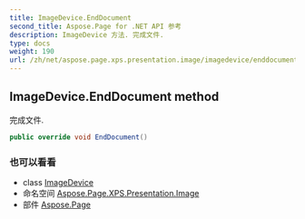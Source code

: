 ```yaml
---
title: ImageDevice.EndDocument
second_title: Aspose.Page for .NET API 参考
description: ImageDevice 方法. 完成文件.
type: docs
weight: 190
url: /zh/net/aspose.page.xps.presentation.image/imagedevice/enddocument/
---
```

## ImageDevice.EndDocument method

完成文件.

```csharp
public override void EndDocument()
```

### 也可以看看

* class [ImageDevice](../)
* 命名空间 [Aspose.Page.XPS.Presentation.Image](../../imagedevice/)
* 部件 [Aspose.Page](../../../)


